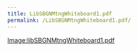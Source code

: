 ```yaml
---
title: LibSBGNMtngWhiteboard1.pdf
permalink: /LibSBGNMtngWhiteboard1.pdf/
---
```


[Image:libSBGNMtngWhiteboard1.pdf](/Image:libSBGNMtngWhiteboard1.pdf "wikilink")
